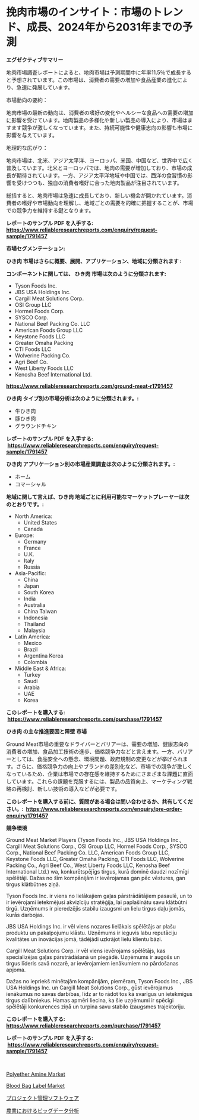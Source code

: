 <p><h1>挽肉市場のインサイト：市場のトレンド、成長、2024年から2031年までの予測</h1></p><p><strong>エグゼクティブサマリー</strong></p>
<p><p>地肉市場調査レポートによると、地肉市場は予測期間中に年率11.5％で成長すると予想されています。この市場は、消費者の需要の増加や食品産業の進化により、急速に発展しています。</p><p>市場動向の要約：</p><p>地肉市場の最新の動向は、消費者の嗜好の変化やヘルシーな食品への需要の増加に影響を受けています。地肉製品の多様化や新しい製品の導入により、市場はますます競争が激しくなっています。また、持続可能性や健康志向の影響も市場に影響を与えています。</p><p>地理的な広がり：</p><p>地肉市場は、北米、アジア太平洋、ヨーロッパ、米国、中国など、世界中で広く普及しています。北米とヨーロッパでは、地肉の需要が増加しており、市場の成長が期待されています。一方、アジア太平洋地域や中国では、西洋の食習慣の影響を受けつつも、独自の消費者嗜好に合った地肉製品が注目されています。</p><p>総括すると、地肉市場は急速に成長しており、新しい機会が開かれています。消費者の嗜好や市場動向を理解し、地域ごとの需要を的確に把握することが、市場での競争力を維持する鍵となります。</p></p>
<p><strong>レポートのサンプル PDF を入手する: <a href="https://www.reliableresearchreports.com/enquiry/request-sample/1791457">https://www.reliableresearchreports.com/enquiry/request-sample/1791457</a></strong></p>
<p><strong>市場セグメンテーション:</strong></p>
<p><strong> ひき肉 市場はさらに概要、展開、アプリケーション、地域に分類されます :</strong></p>
<p><strong>コンポーネントに関しては、 ひき肉 市場は次のように分類されます: &nbsp;</strong></p>
<p><ul><li>Tyson Foods Inc.</li><li>JBS USA Holdings Inc.</li><li>Cargill Meat Solutions Corp.</li><li>OSI Group LLC</li><li>Hormel Foods Corp.</li><li>SYSCO Corp.</li><li>National Beef Packing Co. LLC</li><li>American Foods Group LLC</li><li>Keystone Foods LLC</li><li>Greater Omaha Packing</li><li>CTI Foods LLC</li><li>Wolverine Packing Co.</li><li>Agri Beef Co.</li><li>West Liberty Foods LLC</li><li>Kenosha Beef International Ltd.</li></ul></p>
<p><strong><a href="https://www.reliableresearchreports.com/ground-meat-r1791457">https://www.reliableresearchreports.com/ground-meat-r1791457</a></strong></p>
<p><strong> ひき肉 タイプ別の市場分析は次のように分類されます。:</strong></p>
<p><ul><li>牛ひき肉</li><li>豚ひき肉</li><li>グラウンドチキン</li></ul></p>
<p><strong>レポートのサンプル PDF を入手する: &nbsp;<a href="https://www.reliableresearchreports.com/enquiry/request-sample/1791457">https://www.reliableresearchreports.com/enquiry/request-sample/1791457</a></strong></p>
<p><strong> ひき肉 アプリケーション別の市場産業調査は次のように分類されます。:</strong></p>
<p><ul><li>ホーム</li><li>コマーシャル</li></ul></p>
<p><strong>地域に関して言えば、ひき肉 地域ごとに利用可能なマーケットプレーヤーは次のとおりです。:</strong></p>
<p><ul>
    <li>
        North America:
        <ul>
            <li>United States</li>
            <li>Canada</li>
        </ul>
    </li>
    <li>
        Europe:
        <ul>
            <li>Germany</li>
            <li>France</li>
            <li>U.K.</li>
            <li>Italy</li>
            <li>Russia</li>
        </ul>
    </li>
    <li>
        Asia-Pacific:
        <ul>
            <li>China</li>
            <li>Japan</li>
            <li>South Korea</li>
            <li>India</li>
            <li>Australia</li>
            <li>China Taiwan</li>
            <li>Indonesia</li>
            <li>Thailand</li>
            <li>Malaysia</li>
        </ul>
    </li>
    <li>
        Latin America:
        <ul>
            <li>Mexico</li>
            <li>Brazil</li>
            <li>Argentina Korea</li>
            <li>Colombia</li>
        </ul>
    </li>
    <li>
        Middle East & Africa:
        <ul>
            <li>Turkey</li>
            <li>Saudi</li>
            <li>Arabia</li>
            <li>UAE</li>
            <li>Korea</li>
        </ul>
    </li>
    </ul></p>
<p><strong>このレポートを購入する: &nbsp;<a href="https://www.reliableresearchreports.com/purchase/1791457">https://www.reliableresearchreports.com/purchase/1791457</a></strong></p>
<p><strong>ひき肉 の主な推進要因と障壁 市場</strong></p>
<p><p>Ground Meat市場の重要なドライバーとバリアーは、需要の増加、健康志向の消費者の増加、食品加工技術の進歩、価格競争力などと言えます。一方、バリアーとしては、食品安全への懸念、環境問題、政府規制の変更などが挙げられます。さらに、価格競争力の向上やブランドの差別化など、市場での競争が激しくなっているため、企業は市場での存在感を維持するためにさまざまな課題に直面しています。これらの課題を克服するには、製品の品質向上、マーケティング戦略の再検討、新しい技術の導入などが必要です。</p></p>
<p><strong>このレポートを購入する前に、質問がある場合は問い合わせるか、共有してください。:&nbsp; <a href="https://www.reliableresearchreports.com/enquiry/pre-order-enquiry/1791457">https://www.reliableresearchreports.com/enquiry/pre-order-enquiry/1791457</a></strong></p>
<p><strong>競争環境</strong></p>
<p><p>Ground Meat Market Players (Tyson Foods Inc., JBS USA Holdings Inc., Cargill Meat Solutions Corp., OSI Group LLC, Hormel Foods Corp., SYSCO Corp., National Beef Packing Co. LLC, American Foods Group LLC, Keystone Foods LLC, Greater Omaha Packing, CTI Foods LLC, Wolverine Packing Co., Agri Beef Co., West Liberty Foods LLC, Kenosha Beef International Ltd.) wa, konkurētspējīgs tirgus, kurā dominē daudzi nozīmīgi spēlētāji. Dažas no šīm kompānijām ir ievērojamas gan pēc vēstures, gan tirgus klātbūtnes ziņā.</p><p>Tyson Foods Inc. ir viens no lielākajiem gaļas pārstrādātājiem pasaulē, un to ir ievērojami ietekmējusi akvizīciju stratēģija, lai paplašinātu savu klātbūtni tirgū. Uzņēmums ir pieredzējis stabilu izaugsmi un lielu tirgus daļu jomās, kurās darbojas.</p><p>JBS USA Holdings Inc. ir vēl viens nozares lielākais spēlētājs ar plašu produktu un pakalpojumu klāstu. Uzņēmums ir ieguvis labu reputāciju kvalitātes un inovācijas jomā, tādējādi uzkrājot lielu klientu bāzi.</p><p>Cargill Meat Solutions Corp. ir vēl viens ievērojams spēlētājs, kas specializējas gaļas pārstrādāšanā un piegādē. Uzņēmums ir augošs un tirgus līderis savā nozarē, ar ievērojamiem ienākumiem no pārdošanas apjoma.</p><p>Dažas no iepriekš minētajām kompānijām, piemēram, Tyson Foods Inc., JBS USA Holdings Inc. un Cargill Meat Solutions Corp., gūst ievērojamus ienākumus no savas darbības, līdz ar to rādot tos kā svarīgus un ietekmīgus tirgus dalībniekus. Hamas apmēri liecina, ka šie uzņēmumi ir spēcīgi spēlētāji konkurences ziņā un turpina savu stabilo izaugsmes trajektoriju.</p></p>
<p><strong>このレポートを購入する: &nbsp; <a href="https://www.reliableresearchreports.com/purchase/1791457">https://www.reliableresearchreports.com/purchase/1791457</a></strong></p>
<p><strong>レポートのサンプル PDF を入手する: &nbsp;<a href="https://www.reliableresearchreports.com/enquiry/request-sample/1791457">https://www.reliableresearchreports.com/enquiry/request-sample/1791457</a></strong><strong></strong></p>
<p>&nbsp;</p>
<p><p><a href="https://www.linkedin.com/pulse/polyether-amine-market-size-examines-its-scope-primary-focus-jaane?trackingId=pBiskn%2FHd7mK4VWefGdb0w%3D%3D">Polyether Amine Market</a></p><p><a href="https://www.linkedin.com/pulse/blood-bag-label-market-research-report-unlocks-analysis-financial-ohnye?trackingId=Fgdc8G%2BheKN3Fr7Pgk%2FkXw%3D%3D">Blood Bag Label Market</a></p><p><a href="https://medium.com/@ferneconroy11/%E3%83%97%E3%83%AD%E3%82%B8%E3%82%A7%E3%82%AF%E3%83%88%E7%AE%A1%E7%90%86%E3%82%BD%E3%83%95%E3%83%88%E3%82%A6%E3%82%A7%E3%82%A2%E5%B8%82%E5%A0%B4-%E7%AB%B6%E4%BA%89%E5%88%86%E6%9E%90-%E5%B8%82%E5%A0%B4%E5%8B%95%E5%90%91-2031%E5%B9%B4%E3%81%BE%E3%81%A7%E3%81%AE%E4%BA%88%E6%B8%AC-33c96dec8e97">プロジェクト管理ソフトウェア</a></p><p><a href="https://medium.com/@kaiyaahoney54645/%E8%BE%B2%E6%A5%AD%E3%81%AB%E3%81%8A%E3%81%91%E3%82%8B%E3%83%93%E3%83%83%E3%82%B0%E3%83%87%E3%83%BC%E3%82%BF%E5%88%86%E6%9E%90%E3%81%AE%E5%B8%82%E5%A0%B4%E3%82%B7%E3%82%A7%E3%82%A2%E3%81%AE%E9%80%B2%E5%8C%96%E3%81%A8%E5%B8%82%E5%A0%B4%E6%88%90%E9%95%B7%E3%83%88%E3%83%AC%E3%83%B3%E3%83%89-2024%E5%B9%B4%E3%81%8B%E3%82%892031%E5%B9%B4%E3%81%BE%E3%81%A7-b441f5f870df">農業におけるビッグデータ分析</a></p></p>